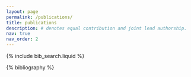 ```yaml
---
layout: page
permalink: /publications/
title: publications
description: # denotes equal contribution and joint lead authorship.
nav: true
nav_order: 2
---
```


<!-- _pages/publications.md -->

<!-- Bibsearch Feature -->

{% include bib_search.liquid %}

<div class="publications">

{% bibliography %}

</div>
